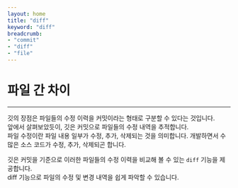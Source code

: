 ```yaml
---
layout: home
title: "diff"
keyword: "diff"
breadcrumb:
- "commit"
- "diff"
- "file"
---
```


# 파일 간 차이
---
깃의 장점은 파일들의 수정 이력을 커밋이라는 형태로 구분할 수 있다는 것입니다.  
앞에서 살펴보았듯이, 깃은 커밋으로 파일들의 수정 내역을 추적합니다.  
파일 수정이란 파일 내용 일부가 수정, 추가, 삭제되는 것을 의미합니다. 개발하면서 수많은 소스 코드가 수정, 추가, 삭제되곤 합니다.  

깃은 커밋을 기준으로 이러한 파일들의 수정 이력을 비교해 볼 수 있는 `diff` 기능을 제공합니다.  
diff 기능으로 파일의 수정 및 변경 내역을 쉽게 파악할 수 있습니다.  

<br>